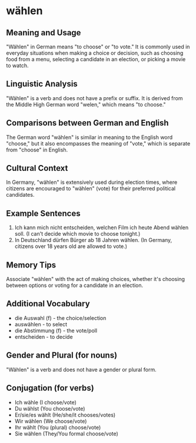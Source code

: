 # wählen
## Meaning and Usage
"Wählen" in German means "to choose" or "to vote." It is commonly used in everyday situations when making a choice or decision, such as choosing food from a menu, selecting a candidate in an election, or picking a movie to watch.

## Linguistic Analysis
"Wählen" is a verb and does not have a prefix or suffix. It is derived from the Middle High German word "welen," which means "to choose."

## Comparisons between German and English
The German word "wählen" is similar in meaning to the English word "choose," but it also encompasses the meaning of "vote," which is separate from "choose" in English.

## Cultural Context
In Germany, "wählen" is extensively used during election times, where citizens are encouraged to "wählen" (vote) for their preferred political candidates.

## Example Sentences
1. Ich kann mich nicht entscheiden, welchen Film ich heute Abend wählen soll. (I can't decide which movie to choose tonight.)
2. In Deutschland dürfen Bürger ab 18 Jahren wählen. (In Germany, citizens over 18 years old are allowed to vote.)

## Memory Tips
Associate "wählen" with the act of making choices, whether it's choosing between options or voting for a candidate in an election.

## Additional Vocabulary
- die Auswahl (f) - the choice/selection
- auswählen - to select
- die Abstimmung (f) - the vote/poll
- entscheiden - to decide

## Gender and Plural (for nouns)
"Wählen" is a verb and does not have a gender or plural form.

## Conjugation (for verbs)
- Ich wähle (I choose/vote)
- Du wählst (You choose/vote)
- Er/sie/es wählt (He/she/it chooses/votes)
- Wir wählen (We choose/vote)
- Ihr wählt (You (plural) choose/vote)
- Sie wählen (They/You formal choose/vote)